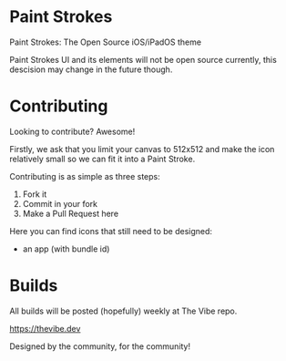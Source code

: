 # Paint Strokes
Paint Strokes: The Open Source iOS/iPadOS theme

Paint Strokes UI and its elements will not be open source currently, this descision may change in the future though.

# Contributing
Looking to contribute? Awesome!

Firstly, we ask that you limit your canvas to 512x512 and make the icon relatively small so we can fit it into a Paint Stroke.

Contributing is as simple as three steps:

1. Fork it
2. Commit in your fork
3. Make a Pull Request here

Here you can find icons that still need to be designed:

- an app (with bundle id)

# Builds

All builds will be posted (hopefully) weekly at The Vibe repo.

https://thevibe.dev

Designed by the community, for the community!
